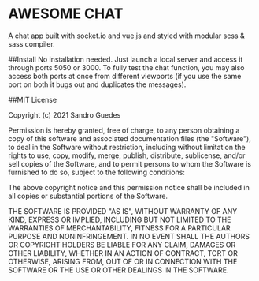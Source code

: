 # AWESOME CHAT
A chat app built with socket.io and vue.js and styled with modular scss & sass compiler.

##Install
No installation needed. Just launch a local server and access it through ports 5050 or 3000. To fully test the chat function, you may also access both ports at once from different viewports (if you use the same port on both it bugs out and duplicates the messages).


##MIT License

Copyright (c) 2021 Sandro Guedes

Permission is hereby granted, free of charge, to any person obtaining a copy of this software and associated documentation files (the "Software"), to deal in the Software without restriction, including without limitation the rights to use, copy, modify, merge, publish, distribute, sublicense, and/or sell copies of the Software, and to permit persons to whom the Software is furnished to do so, subject to the following conditions:

The above copyright notice and this permission notice shall be included in all copies or substantial portions of the Software.

THE SOFTWARE IS PROVIDED "AS IS", WITHOUT WARRANTY OF ANY KIND, EXPRESS OR IMPLIED, INCLUDING BUT NOT LIMITED TO THE WARRANTIES OF MERCHANTABILITY, FITNESS FOR A PARTICULAR PURPOSE AND NONINFRINGEMENT. IN NO EVENT SHALL THE AUTHORS OR COPYRIGHT HOLDERS BE LIABLE FOR ANY CLAIM, DAMAGES OR OTHER LIABILITY, WHETHER IN AN ACTION OF CONTRACT, TORT OR OTHERWISE, ARISING FROM, OUT OF OR IN CONNECTION WITH THE SOFTWARE OR THE USE OR OTHER DEALINGS IN THE SOFTWARE.
